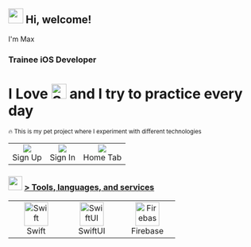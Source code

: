 <h1 align="left" id="macropower-title"><h2> <img src="https://emojis.slackmojis.com/emojis/images/1588315024/8823/hyperkitty.gif?1588315024" width="30" /> Hi, welcome! </h2>I'm Max</h1>
<h3 align="left">Trainee iOS Developer</h3>


<h1 align="left" >I Love <picture>
  <source media="(prefers-color-scheme: dark)" srcset="https://www.swift.org/assets/images/swift~dark.svg">
  <img src="https://www.swift.org/assets/images/swift.svg" alt="Swift logo" height="30">
</picture> and I try to practice every day </h1>

<sub>🔥 This is my pet project where I experiment with different technologies</sub>

<table>
  <tr>
    <td align="center">
      <a href="#macropower-tech">
        <img src="https://media.giphy.com/media/v1.Y2lkPTc5MGI3NjExYmRqd2pheHM3ejJxb3JwMXhqam1va2Q3YzJvdms2c2V6aGNlMm5lZiZlcD12MV9pbnRlcm5hbF9naWZfYnlfaWQmY3Q9Zw/gOCuFQHrvZCNUilEtf/giphy.gif">
      </a>
      <br>Sign Up
    </td>
        <td align="center"">
      <a href="#macropower-tech">
        <img src="https://media.giphy.com/media/v1.Y2lkPTc5MGI3NjExZzVhYnE3bTNsc3JqdnA5bjMwbzZ3eng2YmNtOWRib2w0enN4aDFhZCZlcD12MV9pbnRlcm5hbF9naWZfYnlfaWQmY3Q9Zw/fuH5wlfMOYPDFwaXcg/giphy.gif">
      </a>
      <br>Sign In
    </td>
    <td align="center">
      <a href="#macropower-tech">
        <img src="https://media.giphy.com/media/v1.Y2lkPTc5MGI3NjExa21hZGc3NWtyY2o3YmNoMHkybDJjc2xxMTJ1bXB1aWc0ZGFueTJ3ZyZlcD12MV9pbnRlcm5hbF9naWZfYnlfaWQmY3Q9Zw/6xdrALtqmZ2GQmBgZg/giphy.gif">
      </a>
      <br>Home Tab
    </td>
  </tr>
</table>



<h3> <img src="https://emojis.slackmojis.com/emojis/images/1621024394/39092/cat-roll.gif?1621024394" width="28" /> <a href=""> > Tools, languages, and services </a></h3>

<table>
  <tr>
    <td align="center" width="96">
      <a href="#macropower-tech">
        <img src="./img/go-flat.svg" width="48" height="48" alt="Swift" />
      </a>
      <br>Swift
    </td>
        <td align="center" width="96">
      <a href="#macropower-tech">
        <img src="./img/go-flat.svg" width="48" height="48" alt="SwiftUI" />
      </a>
      <br>SwiftUI
    </td>
    <td align="center" width="96">
      <a href="#macropower-tech">
        <img src="./img/python-original.svg" width="48" height="48" alt="Firebase" />
      </a>
      <br>Firebase
    </td>
  </tr>
</table>
